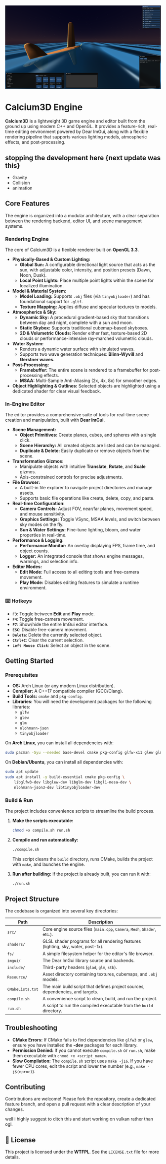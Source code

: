 ![C3D Preview](C3dpeview.png)

# Calcium3D Engine

**Calcium3D** is a lightweight 3D game engine and editor built from the ground up using modern C++ and OpenGL. It provides a feature-rich, real-time editing environment powered by Dear ImGui, along with a flexible rendering pipeline that supports various lighting models, atmospheric effects, and post-processing.

## stopping the development here {next update was this}
- Gravity
- Collision
- animation

## Core Features

The engine is organized into a modular architecture, with a clear separation between the rendering backend, editor UI, and scene management systems.

### Rendering Engine

The core of Calcium3D is a flexible renderer built on **OpenGL 3.3**.

- **Physically-Based & Custom Lighting:**
  - **Global Sun:** A configurable directional light source that acts as the sun, with adjustable color, intensity, and position presets (Dawn, Noon, Dusk).
  - **Local Point Lights:** Place multiple point lights within the scene for localized illumination.
- **Model & Material System:**
  - **Model Loading:** Supports `.obj` files (via `tinyobjloader`) and has foundational support for `.gltf`.
  - **Texture Mapping:** Applies diffuse and specular textures to models.
- **Atmospherics & Sky:**
  - **Dynamic Sky:** A procedural gradient-based sky that transitions between day and night, complete with a sun and moon.
  - **Static Skybox:** Supports traditional cubemap-based skyboxes.
  - **2D & Volumetric Clouds:** Render either fast, texture-based 2D clouds or performance-intensive ray-marched volumetric clouds.
- **Water System:**
  - Renders a dynamic water surface with simulated waves.
  - Supports two wave generation techniques: **Blinn-Wyvill** and **Gerstner waves**.
- **Post-Processing:**
  - **Framebuffer:** The entire scene is rendered to a framebuffer for post-processing effects.
  - **MSAA:** Multi-Sample Anti-Aliasing (2x, 4x, 8x) for smoother edges.
- **Object Highlighting & Outlines:** Selected objects are highlighted using a dedicated shader for clear visual feedback.

### In-Engine Editor

The editor provides a comprehensive suite of tools for real-time scene creation and manipulation, built with **Dear ImGui**.

- **Scene Management:**
  - **Object Primitives:** Create planes, cubes, and spheres with a single click.
  - **Scene Hierarchy:** All created objects are listed and can be managed.
  - **Duplicate & Delete:** Easily duplicate or remove objects from the scene.
- **Transformation Gizmos:**
  - Manipulate objects with intuitive **Translate**, **Rotate**, and **Scale** gizmos.
  - Axis-constrained controls for precise adjustments.
- **File Browser:**
  - A built-in file explorer to navigate project directories and manage assets.
  - Supports basic file operations like create, delete, copy, and paste.
- **Real-time Configuration:**
  - **Camera Controls:** Adjust FOV, near/far planes, movement speed, and mouse sensitivity.
  - **Graphics Settings:** Toggle VSync, MSAA levels, and switch between sky modes on the fly.
  - **Sun & Water Settings:** Fine-tune lighting, bloom, and water properties in real-time.
- **Performance & Logging:**
  - **Performance Monitor:** An overlay displaying FPS, frame time, and object counts.
  - **Logger:** An integrated console that shows engine messages, warnings, and selection info.
- **Editor Modes:**
  - **Edit Mode:** Full access to all editing tools and free-camera movement.
  - **Play Mode:** Disables editing features to simulate a runtime environment.

### ⌨️ Hotkeys

- **`F3`**: Toggle between **Edit** and **Play** mode.
- **`F4`**: Toggle free-camera movement.
- **`F7`**: Show/hide the entire ImGui editor interface.
- **`ESC`**: Disable free-camera movement.
- **`Delete`**: Delete the currently selected object.
- **`Ctrl+C`**: Clear the current selection.
- **`Left Mouse Click`**: Select an object in the scene.

## Getting Started

### Prerequisites

- **OS:** Arch Linux (or any modern Linux distribution).
- **Compiler:** A C++17 compatible compiler (GCC/Clang).
- **Build Tools:** `cmake` and `pkg-config`.
- **Libraries:** You will need the development packages for the following libraries:
  - `glfw`
  - `glew`
  - `glm`
  - `nlohmann-json`
  - `tinyobjloader`

On **Arch Linux**, you can install all dependencies with:
```bash
sudo pacman -Syu --needed base-devel cmake pkg-config glfw-x11 glew glm nlohmann-json tinyobjloader
```

On **Debian/Ubuntu**, you can install all dependencies with:
```bash
sudo apt update
sudo apt install -y build-essential cmake pkg-config \
    libglfw3-dev libglew-dev libglm-dev libgl1-mesa-dev \
    nlohmann-json3-dev libtinyobjloader-dev
```

### Build & Run

The project includes convenience scripts to streamline the build process.

1.  **Make the scripts executable:**
    ```bash
    chmod +x compile.sh run.sh
    ```

2.  **Compile and run automatically:**
    ```bash
    ./compile.sh
    ```
    This script cleans the `build` directory, runs CMake, builds the project with `make`, and launches the engine.

3.  **Run after building:**
    If the project is already built, you can run it with:
    ```bash
    ./run.sh
    ```

## Project Structure

The codebase is organized into several key directories:

| Path                  | Description                                                                                             |
| --------------------- | ------------------------------------------------------------------------------------------------------- |
| `src/`                | Core engine source files (`main.cpp`, `Camera`, `Mesh`, `Shader`, etc.).                                  |
| `shaders/`            | GLSL shader programs for all rendering features (lighting, sky, water, post-fx).                        |
| `fs/`                 | A simple filesystem helper for the editor's file browser.                                               |
| `imgui/`              | The Dear ImGui library source and backends.                                                             |
| `include/`            | Third-party headers (`glad`, `glm`, `stb`).                                                             |
| `Resource/`           | Asset directory containing textures, cubemaps, and `.obj` models.                                       |
| `CMakeLists.txt`      | The main build script that defines project sources, dependencies, and targets.                          |
| `compile.sh`          | A convenience script to clean, build, and run the project.                                              |
| `run.sh`              | A script to run the compiled executable from the `build` directory.                                     |

## Troubleshooting

- **CMake Errors:** If CMake fails to find dependencies like `glfw3` or `glew`, ensure you have installed the **-dev** packages for each library.
- **Permission Denied:** If you cannot execute `compile.sh` or `run.sh`, make them executable with `chmod +x <script_name>`.
- **Slow Compilation:** The `compile.sh` script uses `make -j16`. If you have fewer CPU cores, edit the script and lower the number (e.g., `make -j$(nproc)`).

## Contributing

Contributions are welcome! Please fork the repository, create a dedicated feature branch, and open a pull request with a clear description of your changes.

well i highly suggest to ditch this and start working on vulkan rather than ogl.
## 📜 License

This project is licensed under the **WTFPL**. See the `LICENSE.txt` file for more details.
